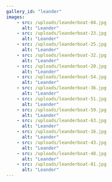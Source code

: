 ```yaml
---
gallery_id: "leander"
images:
    - src: /uploads/leanderboat-04.jpg
      alt: "Leander"
    - src: /uploads/leanderboat-23.jpg
      alt: "Leander"
    - src: /uploads/leanderboat-25.jpg
      alt: "Leander"
    - src: /uploads/leanderboat-32.jpg
      alt: "Leander"
    - src: /uploads/leanderboat-20.jpg
      alt: "Leander"
    - src: /uploads/leanderboat-54.jpg
      alt: "Leander"
    - src: /uploads/leanderboat-36.jpg
      alt: "Leander"
    - src: /uploads/leanderboat-51.jpg
      alt: "Leander"
    - src: /uploads/leanderboat-59.jpg
      alt: "Leander"
    - src: /uploads/leanderboat-63.jpg
      alt: "Leander"
    - src: /uploads/leanderboat-16.jpg
      alt: "Leander"
    - src: /uploads/leanderboat-43.jpg
      alt: "Leander"
    - src: /uploads/leanderboat-48.jpg
      alt: "Leander"
    - src: /uploads/leanderboat-01.jpg
      alt: "Leander"
---
```

